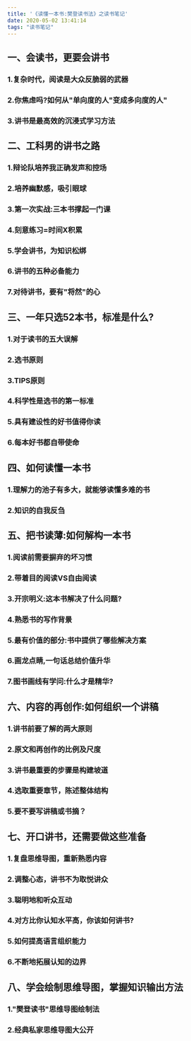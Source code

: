 ```yaml
---
title: '《读懂一本书:樊登读书法》之读书笔记'
date: 2020-05-02 13:41:14
tags: "读书笔记"
---
```


## 一、会读书，更要会讲书
<!--more-->
### 1.复杂时代，阅读是大众反脆弱的武器

### 2.你焦虑吗?如何从"单向度的人"变成多向度的人"

### 3.讲书是最高效的沉浸式学习方法

## 二、工科男的讲书之路

### 1.辩论队培养我正确发声和控场

### 2.培养幽默感，吸引眼球

### 3.第一次实战:三本书撑起一门课

### 4.刻意练习=时间X积累

### 5.学会讲书，为知识松绑

### 6.讲书的五种必备能力

### 7.对待讲书，要有"将然"的心


## 三、一年只选52本书，标准是什么?

### 1.对于读书的五大误解

### 2.选书原则

### 3.TIPS原则

### 4.科学性是选书的第一标准

### 5.具有建设性的好书值得你读

### 6.每本好书都自带使命

## 四、如何读懂一本书

### 1.理解力的池子有多大，就能够读懂多难的书

### 2.知识的自我反刍

## 五、把书读薄:如何解构一本书

### 1.阅读前需要摒弃的坏习惯

### 2.带着目的阅读VS自由阅读

### 3.开宗明义:这本书解决了什么问题?

### 4.熟悉书的写作背景

### 5.最有价值的部分:书中提供了哪些解决方案

### 6.画龙点睛,一句话总结价值升华

### 7.图书画线有学问:什么才是精华?

## 六、内容的再创作:如何组织一个讲稿

### 1.讲书前要了解的两大原则

### 2.原文和再创作的比例及尺度

### 3.讲书最重要的步骤是构建坡道

### 4.选取重要章节，陈述整体结构

### 5.要不要写讲稿或书摘？


## 七、开口讲书，还需要做这些准备

### 1.复盘思维导图，重新熟悉内容

### 2.调整心态，讲书不为取悦讲众

### 3.聪明地和听众互动

### 4.对方比你认知水平高，你该如何讲书?

### 5.如何提高语言组织能力

### 6.不断地拓展认知的边界

## 八、学会绘制思维导图，掌握知识输出方法

### 1."樊登读书"思维导图绘制法

### 2.经典私家思维导图大公开


